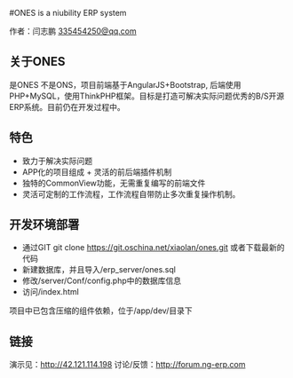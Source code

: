 #ONES is a niubility ERP system

作者：闫志鹏 <335454250@qq.com>

## 关于ONES 

是ONES 不是ONS，项目前端基于AngularJS+Bootstrap, 后端使用PHP+MySQL，使用ThinkPHP框架。目标是打造可解决实际问题优秀的B/S开源ERP系统。目前仍在开发过程中。

## 特色
* 致力于解决实际问题
* APP化的项目组成 + 灵活的前后端插件机制
* 独特的CommonView功能，无需重复编写的前端文件
* 灵活可定制的工作流程，工作流程自带防止多次重复操作机制。

## 开发环境部署
* 通过GIT git clone https://git.oschina.net/xiaolan/ones.git 或者下载最新的代码
* 新建数据库，并且导入/erp_server/ones.sql
* 修改/server/Conf/config.php中的数据库信息
* 访问/index.html

项目中已包含压缩的组件依赖，位于/app/dev/目录下

## 链接
演示见：http://42.121.114.198
讨论/反馈：http://forum.ng-erp.com